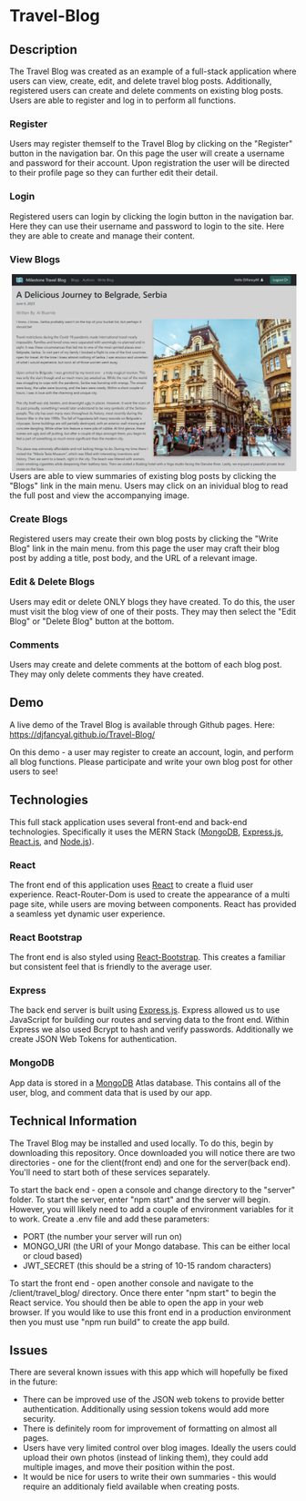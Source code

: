 # Travel-Blog

## Description

The Travel Blog was created as an example of a full-stack application where users can view, create, edit, and delete travel blog posts. Additionally, registered users can create and delete comments on existing blog posts. Users are able to register and log in to perform all functions.

### Register

Users may register themself to the Travel Blog by clicking on the "Register" button in the navigation bar. On this page the user will create a username and password for their account. Upon registration the user will be directed to their profile page so they can further edit their detail.

### Login

Registered users can login by clicking the login button in the navigation bar. Here they can use their username and password to login to the site. Here they are able to create and manage their content.

### View Blogs

<img src="image.png" width="500" align="right"/>

Users are able to view summaries of existing blog posts by clicking the "Blogs" link in the main menu. Users may click on an inividual blog to read the full post and view the accompanying image.

### Create Blogs

Registered users may create their own blog posts by clicking the "Write Blog" link in the main menu. from this page the user may craft their blog post by adding a title, post body, and the URL of a relevant image.

### Edit & Delete Blogs

Users may edit or delete ONLY blogs they have created. To do this, the user must visit the blog view of one of their posts. They may then select the "Edit Blog" or "Delete Blog" button at the bottom.

### Comments

Users may create and delete comments at the bottom of each blog post. They may only delete comments they have created.

## Demo

A live demo of the Travel Blog is available through Github pages. Here: https://djfancyal.github.io/Travel-Blog/

On this demo - a user may register to create an account, login, and perform all blog functions. Please participate and write your own blog post for other users to see!

## Technologies

This full stack application uses several front-end and back-end technologies. Specifically it uses the MERN Stack ([MongoDB](https://www.mongodb.com/), [Express.js](https://expressjs.com/), [React.js](https://react.dev/), and [Node.js](https://nodejs.org/en)).

### React

The front end of this application uses [React](https://react.dev/) to create a fluid user experience. React-Router-Dom is used to create the appearance of a multi page site, while users are moving between components. React has provided a seamless yet dynamic user experience.

### React Bootstrap

The front end is also styled using [React-Bootstrap](https://react-bootstrap.netlify.app/). This creates a familiar but consistent feel that is friendly to the average user.

### Express

The back end server is built using [Express.js](https://expressjs.com/). Express allowed us to use JavaScript for building our routes and serving data to the front end. Within Express we also used Bcrypt to hash and verify passwords. Additionally we create JSON Web Tokens for authentication.

### MongoDB

App data is stored in a [MongoDB](https://www.mongodb.com/) Atlas database. This contains all of the user, blog, and comment data that is used by our app.

## Technical Information

The Travel Blog may be installed and used locally. To do this, begin by downloading this repository. Once downloaded you will notice there are two directories - one for the client(front end) and one for the server(back end). You'll need to start both of these services separately.

To start the back end - open a console and change directory to the "server" folder. To start the server, enter "npm start" and the server will begin. However, you will likely need to add a couple of environment variables for it to work. Create a .env file and add these parameters:

- PORT (the number your server will run on)
- MONGO_URI (the URI of your Mongo database. This can be either local or cloud based)
- JWT_SECRET (this should be a string of 10-15 random characters)

To start the front end - open another console and navigate to the /client/travel_blog/ directory. Once there enter "npm start" to begin the React service. You should then be able to open the app in your web browser. If you would like to use this front end in a production environment then you must use "npm run build" to create the app build.

## Issues

There are several known issues with this app which will hopefully be fixed in the future:

- There can be improved use of the JSON web tokens to provide better authentication. Additionally using session tokens would add more security.
- There is definitely room for improvement of formatting on almost all pages.
- Users have very limited control over blog images. Ideally the users could upload their own photos (instead of linking them), they could add multiple images, and move their position within the post.
- It would be nice for users to write their own summaries - this would require an additionaly field available when creating posts.
